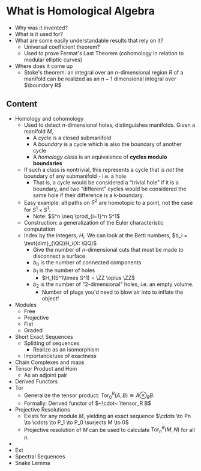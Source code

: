 # What is Homological Algebra



- Why was it invented?
- What is it used for?
- What are some easily understandable results that rely on it?
  - Universal coefficient theorem?
  - Used to prove Fermat's Last Theorem (cohomology in relation to modular elliptic curves)
- Where does it come up
  - Stoke's theorem: an integral over an $n$-dimensional region $R$ of a manifold can be realized as an $n-1$ dimensional integral over $\boundary R$.



## Content

- Homology and cohomology
  - Used to detect $n$-dimensional holes, distinguishes manifolds. Given a manifold $M$,
    - A *cycle* is a closed submanifold
    - A *boundary* is a cycle which is also the boundary of another cycle
    - A *homology class* is an equivalence of **cycles modulo boundaries**
  - If such a class is nontrivial, this represents a cycle that is *not* the boundary of any submanifold - i.e. a hole.
    - That is, a cycle would be considered a “trivial hole” if it is a boundary, and two “different” cycles would be considered the same hole if their difference is a k-boundary.
  - Easy example: all paths on $S^2$ are homotopic to a point, not the case for $S^1 \times S^1$.
    - Note: $S^n \neq \prod_{i=1}^n S^1$
  - Construction: a generalization of the Euler characteristic computation
  - Index by the integers, $H_i$. We can look at the Betti numbers, $b_i = \text{dim}_{\QQ}H_i(X: \QQ)$
    - Give the number of $n$-dimensional cuts that must be made to disconnect a surface
    - $b_0$ is the number of connected components
    - $b_1$ is the number of holes 
      - $H_1(S^1\times S^1) = \ZZ \oplus \ZZ$
    - $b_2$ is the number of "2-dimensional" holes, i.e. an empty volume.
      - Number of plugs you'd need to blow air into to inflate the object!
- Modules
  - Free
  - Projective
  - Flat
  - Graded
- Short Exact Sequences
  - Splitting of sequences
    - Realize as an isomorphism
  - Importance/use of exactness
- Chain Complexes and maps
- Tensor Product and Hom
  - As an adjoint pair
- Derived Functors
- Tor
  - Generalize the tensor product: $\text{Tor}^R_0(A,B) \cong A \otimes_R B$.
  - Formally: Derived functor of $~\cdot~ \tensor_R B$
- Projective Resolutions
  - Exists for any module $M$, yielding an exact sequence 
    $\cdots \to Pn \to \cdots \to P_1 \to P_0 \surjects  M \to 0$
  - Projective resolution of $M$ can be used to calculate $\text{Tor}_n^R(M,N)$ for all $n$.
- ​
- Ext
- Spectral Sequences
- Snake Lemma